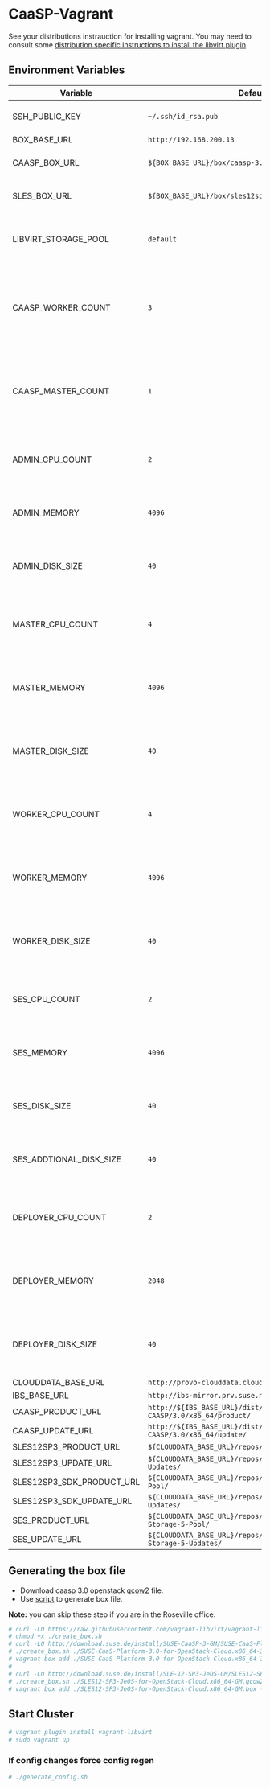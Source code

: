 # CaaSP-Vagrant

See your distributions instrauction for installing vagrant. You may need to consult some [distribution specific instructions to install the libvirt plugin](https://github.com/vagrant-libvirt/vagrant-libvirt#installation).

## Environment Variables
|Variable|Default|Description|
|--------|-------|-----------|
|SSH_PUBLIC_KEY|`~/.ssh/id_rsa.pub`|The path to your ssh public key|
|BOX_BASE_URL|`http://192.168.200.13`||
|CAASP_BOX_URL|`${BOX_BASE_URL}/box/caasp-3.0.box`|The url to the caasp vagrant box|
|SLES_BOX_URL|`${BOX_BASE_URL}/box/sles12sp3.box`|The url to the caasp vagrant box|
|LIBVIRT_STORAGE_POOL|`default`|The libvirt storage pool where images will be stored|
|CAASP_WORKER_COUNT|`3`|The interger number if caasp worker nodes that should be deployed|
|CAASP_MASTER_COUNT|`1`|The interger number if caasp master nodes that should be deployed|
|ADMIN_CPU_COUNT|`2`|The integer count of CPU cores for caasp admin node|
|ADMIN_MEMORY|`4096`|The integer count in MB of memory for caasp admin node|
|ADMIN_DISK_SIZE|`40`|The integer count in GB of disk size for caasp admin node|
|MASTER_CPU_COUNT|`4`|The integer count of CPU cores for caasp master node|
|MASTER_MEMORY|`4096`|The integer count in MB of memory for caasp master node|
|MASTER_DISK_SIZE|`40`|The integer count in GB of disk size for caasp master node|
|WORKER_CPU_COUNT|`4`|The integer count of CPU cores for caasp worker nodes|
|WORKER_MEMORY|`4096`|The integer count in MB of memory for caasp wokrer nodes|
|WORKER_DISK_SIZE|`40`|The integer count in GB of disk size for caasp worker nodes|
|SES_CPU_COUNT|`2`|The integer count of CPU cores for ses node|
|SES_MEMORY|`4096`|The integer count in MB of memory for ses node|
|SES_DISK_SIZE|`40`|The integer count in GB of disk size for ses node|
|SES_ADDTIONAL_DISK_SIZE|`40`|The integer count in GB of disk size for ses node|
|DEPLOYER_CPU_COUNT|`2`|The integer count of CPU cores for deployer node|
|DEPLOYER_MEMORY|`2048`|The integer count in MB of memory for deployer node|
|DEPLOYER_DISK_SIZE|`40`|The integer count in GB of disk size for deployer node|
|CLOUDDATA_BASE_URL|`http://provo-clouddata.cloud.suse.de`||
|IBS_BASE_URL|`http://ibs-mirror.prv.suse.net`||
|CAASP_PRODUCT_URL|`http://${IBS_BASE_URL}/dist/ibs/SUSE/Products/SUSE-CAASP/3.0/x86_64/product/`||
|CAASP_UPDATE_URL|`http://${IBS_BASE_URL}/dist/ibs/SUSE/Updates/SUSE-CAASP/3.0/x86_64/update/`||
|SLES12SP3_PRODUCT_URL|`${CLOUDDATA_BASE_URL}/repos/x86_64/SLES12-SP3-Pool/`||
|SLES12SP3_UPDATE_URL|`${CLOUDDATA_BASE_URL}/repos/x86_64/SLES12-SP3-Updates/`||
|SLES12SP3_SDK_PRODUCT_URL|`${CLOUDDATA_BASE_URL}/repos/x86_64/SLE12-SP3-SDK-Pool/`||
|SLES12SP3_SDK_UPDATE_URL|`${CLOUDDATA_BASE_URL}/repos/x86_64/SLE12-SP3-SDK-Updates/`||
|SES_PRODUCT_URL|`${CLOUDDATA_BASE_URL}/repos/x86_64/SUSE-Enterprise-Storage-5-Pool/`||
|SES_UPDATE_URL|`${CLOUDDATA_BASE_URL}/repos/x86_64/SUSE-Enterprise-Storage-5-Updates/`||


## Generating the box file
* Download caasp 3.0 openstack [qcow2](http://download.suse.de/install/SUSE-CaaSP-3-GM/SUSE-CaaS-Platform-3.0-for-OpenStack-Cloud.x86_64-3.0.0-GM.qcow2) file.
* Use [script](https://raw.githubusercontent.com/vagrant-libvirt/vagrant-libvirt/master/tools/create_box.sh) to generate box file.

**Note:** you can skip these step if you are in the Roseville office.

```bash
# curl -LO https://raw.githubusercontent.com/vagrant-libvirt/vagrant-libvirt/master/tools/create_box.sh
# chmod +x ./create_box.sh
# curl -LO http://download.suse.de/install/SUSE-CaaSP-3-GM/SUSE-CaaS-Platform-3.0-for-OpenStack-Cloud.x86_64-3.0.0-GM.qcow2
# ./create_box.sh ./SUSE-CaaS-Platform-3.0-for-OpenStack-Cloud.x86_64-3.0.0-GM.qcow2
# vagrant box add ./SUSE-CaaS-Platform-3.0-for-OpenStack-Cloud.x86_64-3.0.0-GM.box --name caasp-3.0
#
# curl -LO http://download.suse.de/install/SLE-12-SP3-JeOS-GM/SLES12-SP3-JeOS-for-OpenStack-Cloud.x86_64-GM.qcow2
# ./create_box.sh ./SLES12-SP3-JeOS-for-OpenStack-Cloud.x86_64-GM.qcow2
# vagrant box add ./SLES12-SP3-JeOS-for-OpenStack-Cloud.x86_64-GM.box --name sles12sp3
```

## Start Cluster

```bash
# vagrant plugin install vagrant-libvirt
# sudo vagrant up
```

### If config changes force config regen

```bash
# ./generate_config.sh
```
